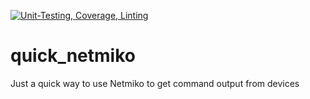 [![Unit-Testing, Coverage, Linting](https://github.com/btr1975/quick_netmiko/actions/workflows/test-coverage-lint.yml/badge.svg)](https://github.com/btr1975/quick_netmiko/actions/workflows/test-coverage-lint.yml)

# quick_netmiko
Just a quick way to use Netmiko to get command output from devices

